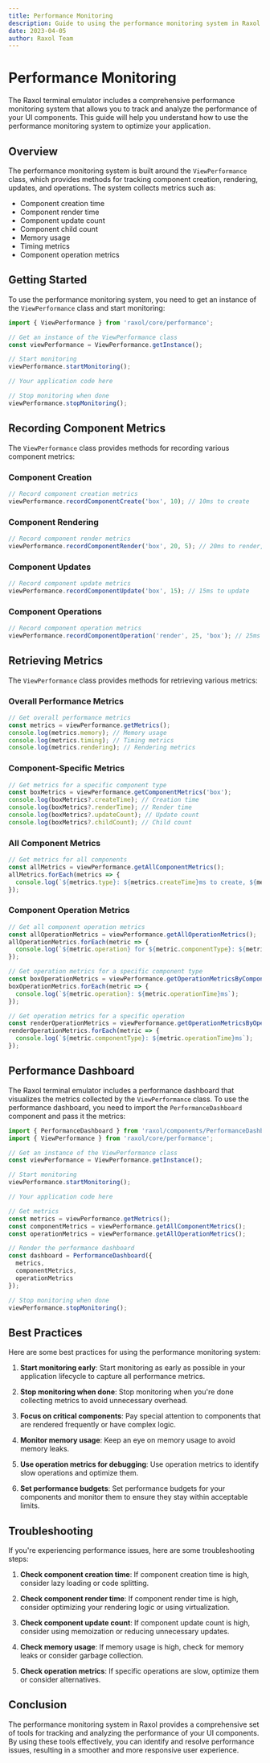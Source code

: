 ```yaml
---
title: Performance Monitoring
description: Guide to using the performance monitoring system in Raxol
date: 2023-04-05
author: Raxol Team
---
```


# Performance Monitoring

The Raxol terminal emulator includes a comprehensive performance monitoring system that allows you to track and analyze the performance of your UI components. This guide will help you understand how to use the performance monitoring system to optimize your application.

## Overview

The performance monitoring system is built around the `ViewPerformance` class, which provides methods for tracking component creation, rendering, updates, and operations. The system collects metrics such as:

- Component creation time
- Component render time
- Component update count
- Component child count
- Memory usage
- Timing metrics
- Component operation metrics

## Getting Started

To use the performance monitoring system, you need to get an instance of the `ViewPerformance` class and start monitoring:

```typescript
import { ViewPerformance } from 'raxol/core/performance';

// Get an instance of the ViewPerformance class
const viewPerformance = ViewPerformance.getInstance();

// Start monitoring
viewPerformance.startMonitoring();

// Your application code here

// Stop monitoring when done
viewPerformance.stopMonitoring();
```

## Recording Component Metrics

The `ViewPerformance` class provides methods for recording various component metrics:

### Component Creation

```typescript
// Record component creation metrics
viewPerformance.recordComponentCreate('box', 10); // 10ms to create
```

### Component Rendering

```typescript
// Record component render metrics
viewPerformance.recordComponentRender('box', 20, 5); // 20ms to render, 5 children
```

### Component Updates

```typescript
// Record component update metrics
viewPerformance.recordComponentUpdate('box', 15); // 15ms to update
```

### Component Operations

```typescript
// Record component operation metrics
viewPerformance.recordComponentOperation('render', 25, 'box'); // 25ms to render box component
```

## Retrieving Metrics

The `ViewPerformance` class provides methods for retrieving various metrics:

### Overall Performance Metrics

```typescript
// Get overall performance metrics
const metrics = viewPerformance.getMetrics();
console.log(metrics.memory); // Memory usage
console.log(metrics.timing); // Timing metrics
console.log(metrics.rendering); // Rendering metrics
```

### Component-Specific Metrics

```typescript
// Get metrics for a specific component type
const boxMetrics = viewPerformance.getComponentMetrics('box');
console.log(boxMetrics?.createTime); // Creation time
console.log(boxMetrics?.renderTime); // Render time
console.log(boxMetrics?.updateCount); // Update count
console.log(boxMetrics?.childCount); // Child count
```

### All Component Metrics

```typescript
// Get metrics for all components
const allMetrics = viewPerformance.getAllComponentMetrics();
allMetrics.forEach(metrics => {
  console.log(`${metrics.type}: ${metrics.createTime}ms to create, ${metrics.renderTime}ms to render`);
});
```

### Component Operation Metrics

```typescript
// Get all component operation metrics
const allOperationMetrics = viewPerformance.getAllOperationMetrics();
allOperationMetrics.forEach(metric => {
  console.log(`${metric.operation} for ${metric.componentType}: ${metric.operationTime}ms`);
});

// Get operation metrics for a specific component type
const boxOperationMetrics = viewPerformance.getOperationMetricsByComponentType('box');
boxOperationMetrics.forEach(metric => {
  console.log(`${metric.operation}: ${metric.operationTime}ms`);
});

// Get operation metrics for a specific operation
const renderOperationMetrics = viewPerformance.getOperationMetricsByOperation('render');
renderOperationMetrics.forEach(metric => {
  console.log(`${metric.componentType}: ${metric.operationTime}ms`);
});
```

## Performance Dashboard

The Raxol terminal emulator includes a performance dashboard that visualizes the metrics collected by the `ViewPerformance` class. To use the performance dashboard, you need to import the `PerformanceDashboard` component and pass it the metrics:

```typescript
import { PerformanceDashboard } from 'raxol/components/PerformanceDashboard';
import { ViewPerformance } from 'raxol/core/performance';

// Get an instance of the ViewPerformance class
const viewPerformance = ViewPerformance.getInstance();

// Start monitoring
viewPerformance.startMonitoring();

// Your application code here

// Get metrics
const metrics = viewPerformance.getMetrics();
const componentMetrics = viewPerformance.getAllComponentMetrics();
const operationMetrics = viewPerformance.getAllOperationMetrics();

// Render the performance dashboard
const dashboard = PerformanceDashboard({
  metrics,
  componentMetrics,
  operationMetrics
});

// Stop monitoring when done
viewPerformance.stopMonitoring();
```

## Best Practices

Here are some best practices for using the performance monitoring system:

1. **Start monitoring early**: Start monitoring as early as possible in your application lifecycle to capture all performance metrics.

2. **Stop monitoring when done**: Stop monitoring when you're done collecting metrics to avoid unnecessary overhead.

3. **Focus on critical components**: Pay special attention to components that are rendered frequently or have complex logic.

4. **Monitor memory usage**: Keep an eye on memory usage to avoid memory leaks.

5. **Use operation metrics for debugging**: Use operation metrics to identify slow operations and optimize them.

6. **Set performance budgets**: Set performance budgets for your components and monitor them to ensure they stay within acceptable limits.

## Troubleshooting

If you're experiencing performance issues, here are some troubleshooting steps:

1. **Check component creation time**: If component creation time is high, consider lazy loading or code splitting.

2. **Check component render time**: If component render time is high, consider optimizing your rendering logic or using virtualization.

3. **Check component update count**: If component update count is high, consider using memoization or reducing unnecessary updates.

4. **Check memory usage**: If memory usage is high, check for memory leaks or consider garbage collection.

5. **Check operation metrics**: If specific operations are slow, optimize them or consider alternatives.

## Conclusion

The performance monitoring system in Raxol provides a comprehensive set of tools for tracking and analyzing the performance of your UI components. By using these tools effectively, you can identify and resolve performance issues, resulting in a smoother and more responsive user experience. 